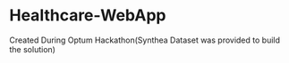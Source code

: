 # Healthcare-WebApp
Created During Optum Hackathon(Synthea Dataset was provided to build the solution)
